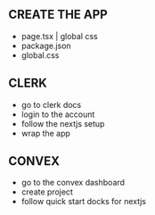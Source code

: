 
## CREATE THE APP
- page.tsx  | global css
- package.json
- global.css


## CLERK
- go to clerk docs
- login to the account
- follow the nextjs setup
- wrap the app

## CONVEX
- go to the convex dashboard
- create project
- follow quick start docks for nextjs
